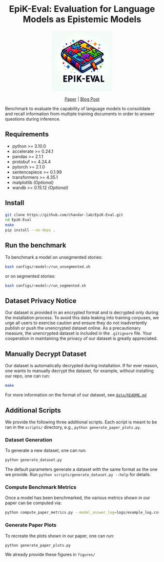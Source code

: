 <div align="center">
<h1>EpiK-Eval: Evaluation for Language Models as Epistemic Models</h1>
<img src="EpiK-Eval_logo.webp" alt="EpiK-Eval Logo" width="200"/>

[Paper](https://arxiv.org/abs/2310.15372) | [Blog Post](https://gabprato.github.io/epik-eval/)
</div>

Benchmark to evaluate the capability of language models to consolidate and recall information from multiple training documents in order to answer questions during inference.

## Requirements
- python >= 3.10.0
- accelerate >= 0.24.1
- pandas >= 2.1.1
- protobuf >= 4.24.4
- pytorch >= 2.1.0
- sentencepiece >= 0.1.99
- transformers >= 4.35.1
- matplotlib *(Optional)*
- wandb >= 0.15.12 *(Optional)*

## Install
```bash
git clone https://github.com/chandar-lab/EpiK-Eval.git
cd EpiK-Eval
make
pip install --no-deps .
```

## Run the benchmark
To benchmark a model on unsegmented stories:
```bash
bash configs/<model>/run_unsegmented.sh
```
or on segmented stories:
```bash
bash configs/<model>/run_segmented.sh
```

## Dataset Privacy Notice
Our dataset is provided in an encrypted format and is decrypted only during the installation process. To avoid this data leaking into training corpuses, we urge all users to exercise caution and ensure they do not inadvertently publish or push the unencrypted dataset online. As a precautionary measure, the unencrypted dataset is included in the `.gitignore` file. Your cooperation in maintaining the privacy of our dataset is greatly appreciated.

## Manually Decrypt Dataset
Our dataset is automatically decrypted during installation. If for ever reason, one wants to manually decrypt the dataset, for example, without installing our repo, one can run:
```bash
make
```
For more information on the format of our dataset, see [`data/README.md`](./data/README.md)

## Additional Scripts
We provide the following three additional scripts. Each script is meant to be ran in the `scripts/` directory, e.g., `python generate_paper_plots.py`.

### Dataset Generation
To generate a new dataset, one can run:
```bash
python generate_dataset.py
```
The default parameters generate a dataset with the same format as the one we provide. Run `python scripts/generate_dataset.py --help` for details.

### Compute Benchmark Metrics
Once a model has been benchmarked, the various metrics shown in our paper can be computed via:
```bash
python compute_paper_metrics.py --model_answer_log=logs/example_log.csv
```

### Generate Paper Plots
To recreate the plots shown in our paper, one can run:
```bash
python generate_paper_plots.py
```
We already provide these figures in `figures/`